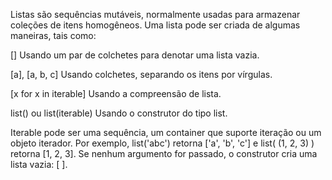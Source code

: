 Listas são sequências mutáveis, normalmente usadas para armazenar coleções de itens homogêneos. Uma lista pode ser criada de algumas maneiras, tais como:

[]
Usando um par de colchetes para denotar uma lista vazia.

[a], [a, b, c]
Usando colchetes, separando os itens por vírgulas.

[x for x in iterable]
Usando a compreensão de lista.

list() ou list(iterable)
Usando o construtor do tipo list.

Iterable pode ser uma sequência, um container que suporte iteração ou um objeto iterador. Por exemplo, list('abc') retorna ['a', 'b', 'c'] e list( (1, 2, 3) ) retorna [1, 2, 3]. Se nenhum argumento for passado, o construtor cria uma lista vazia: [ ].